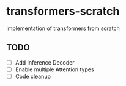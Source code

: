 # transformers-scratch
implementation of transformers from scratch


## TODO
- [ ] Add Inference Decoder
- [ ] Enable multiple Attention types
- [ ] Code cleanup
